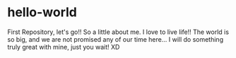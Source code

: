 # hello-world
First Repository, let's go!!
So a little about me. I love to live life!!
The world is so big, and we are not promised any of our time here...
I will do something truly great with mine, just you wait! XD
